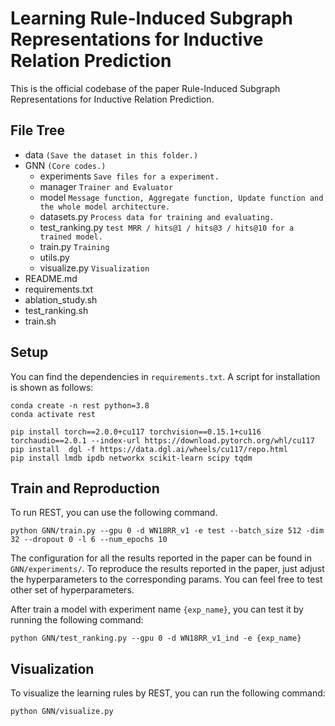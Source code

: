 # Learning Rule-Induced Subgraph Representations for Inductive Relation Prediction

This is the official codebase of the paper Rule-Induced Subgraph Representations for Inductive Relation Prediction.


## File Tree
- data `(Save the dataset in this folder.)`
- GNN `(Core codes.)`
  - experiments `Save files for a experiment.`
  - manager `Trainer and Evaluator`
  - model  `Message function, Aggregate function, Update function and the whole model architecture.`
  - datasets.py  `Process data for training and evaluating.`
  - test_ranking.py `test MRR / hits@1 / hits@3 / hits@10 for a trained model.`
  - train.py `Training`
  - utils.py 
  - visualize.py `Visualization`
- README.md
- requirements.txt
- ablation_study.sh
- test_ranking.sh
- train.sh

## Setup

You can find the dependencies in `requirements.txt`. A script for installation is shown as follows:

```shell
conda create -n rest python=3.8
conda activate rest

pip install torch==2.0.0+cu117 torchvision==0.15.1+cu116 torchaudio==2.0.1 --index-url https://download.pytorch.org/whl/cu117
pip install  dgl -f https://data.dgl.ai/wheels/cu117/repo.html
pip install lmdb ipdb networkx scikit-learn scipy tqdm
```

## Train and Reproduction

To run REST, you can use the following command.
```shell
python GNN/train.py --gpu 0 -d WN18RR_v1 -e test --batch_size 512 -dim 32 --dropout 0 -l 6 --num_epochs 10
```

The configuration for all the results reported in the paper can be found in `GNN/experiments/`. To reproduce the results reported in the paper, just adjust the hyperparameters to the corresponding params. You can feel free to test other set of hyperparameters.

After train a model with experiment name `{exp_name}`, you can test it by running the following command:
```shell
python GNN/test_ranking.py --gpu 0 -d WN18RR_v1_ind -e {exp_name}
```

## Visualization
To visualize the learning rules by REST, you can run the following command:
```shell
python GNN/visualize.py
```